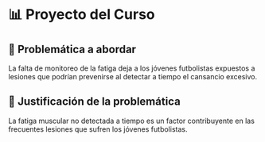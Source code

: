 # 📊 Proyecto del Curso

## 📌 Problemática a abordar
La falta de monitoreo de la fatiga deja a los jóvenes futbolistas expuestos a lesiones que podrían prevenirse al detectar a tiempo el cansancio excesivo.
## 🎯 Justificación de la problemática  
La fatiga muscular no detectada a tiempo es un factor contribuyente en las frecuentes lesiones que sufren los jóvenes futbolistas.
